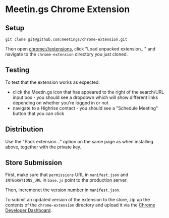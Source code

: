 # Meetin.gs Chrome Extension

## Setup

`git clone git@github.com:meetings/chrome-extension.git`

Then open [chrome://extensions](chrome://extensions), click "Load unpacked extension..." and navigate to the `chrome-extension` directory you just cloned.

## Testing

To test that the extension works as expected:

- click the Meetin.gs icon that has appeared to the right of the search/URL input box - you should see a dropdown which will show different links depending on whether you're logged in or not
- navigate to a Highrise contact - you should see a "Schedule Meeting" button that you can click

## Distribution

Use the "Pack extension..." option on the same page as when installing above, together with the private key.

## Store Submission

First, make sure that `permissions` URL in `manifest.json` and `INTEGRATIONS_URL` in `base.js` point to the production server.

Then, incremenet the [version number](https://github.com/meetings/chrome-extension/blob/master/manifest.json#L3) in `manifest.json`.

To submit an updated version of the extension to the store, zip up the contents of the `chrome-extension` directory and upload it via the [Chrome Developer Dashboard](https://chrome.google.com/webstore/developer/dashboard).
